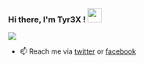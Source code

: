### Hi there, I'm Tyr3X ! <img src="https://github.com/TheDudeThatCode/TheDudeThatCode/blob/master/Assets/Hi.gif" width="29px">

<img src="https://github-readme-stats.vercel.app/api?username=tyr3x74&show_icons=true&hide_border=true&theme=radical"></img>

- 📫 Reach me via [twitter](https://twitter.com/Tyr3x5/) or [facebook](https://www.facebook.com/idabagusyudha.idabagusyudha/)

